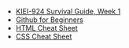 * [KIEI-924 Survival Guide, Week 1](https://www.dropbox.com/s/szt9h7emqklgm8r/KIEI924SurvivalWeek1.pdf?dl=0)
* [Github for Beginners](http://readwrite.com/2013/09/30/understanding-github-a-journey-for-beginners-part-1)
* [HTML Cheat Sheet](http://www.smashingmagazine.com/wp-content/uploads/images/html5-cheat-sheet/html5-cheat-sheet.pdf)
* [CSS Cheat Sheet](https://www.dropbox.com/s/qwf03i25m35igtd/KIEI-924-CSS-Cheatsheet.pdf?dl=0)
